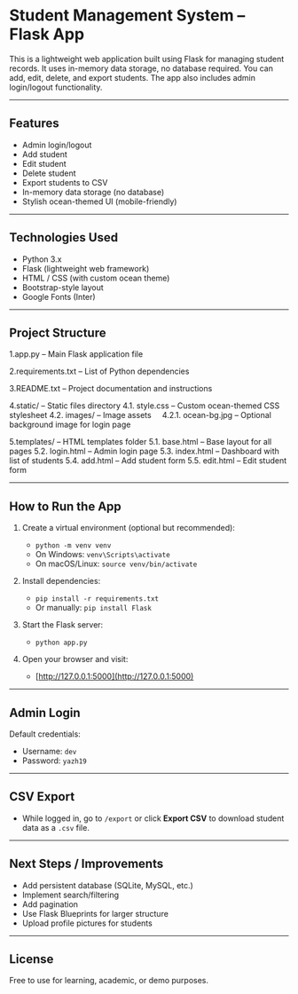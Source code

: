 
# Student Management System – Flask App 

This is a lightweight web application built using Flask for managing student records. It uses in-memory data storage, no database required. You can add, edit, delete, and export students. The app also includes admin login/logout functionality.

---

## Features

* Admin login/logout
* Add student
* Edit student
* Delete student
* Export students to CSV
* In-memory data storage (no database)
* Stylish ocean-themed UI (mobile-friendly)

---

## Technologies Used

* Python 3.x
* Flask (lightweight web framework)
* HTML / CSS (with custom ocean theme)
* Bootstrap-style layout
* Google Fonts (Inter)

---

## Project Structure

1.app.py – Main Flask application file

2.requirements.txt – List of Python dependencies

3.README.txt – Project documentation and instructions

4.static/ – Static files directory
4.1. style.css – Custom ocean-themed CSS stylesheet
4.2. images/ – Image assets
    4.2.1. ocean-bg.jpg – Optional background image for login page

5.templates/ – HTML templates folder
5.1. base.html – Base layout for all pages
5.2. login.html – Admin login page
5.3. index.html – Dashboard with list of students
5.4. add.html – Add student form
5.5. edit.html – Edit student form

---

## How to Run the App

1. Create a virtual environment (optional but recommended):

   * `python -m venv venv`
   * On Windows: `venv\Scripts\activate`
   * On macOS/Linux: `source venv/bin/activate`

2. Install dependencies:

   * `pip install -r requirements.txt`
   * Or manually: `pip install Flask`

3. Start the Flask server:

   * `python app.py`

4. Open your browser and visit:

   * [http://127.0.0.1:5000](http://127.0.0.1:5000)

---

## Admin Login

Default credentials:

* Username: `dev`
* Password: `yazh19`

---

## CSV Export

* While logged in, go to `/export` or click **Export CSV** to download student data as a `.csv` file.

---

## Next Steps / Improvements

* Add persistent database (SQLite, MySQL, etc.)
* Implement search/filtering
* Add pagination
* Use Flask Blueprints for larger structure
* Upload profile pictures for students

---

## License

Free to use for learning, academic, or demo purposes.

